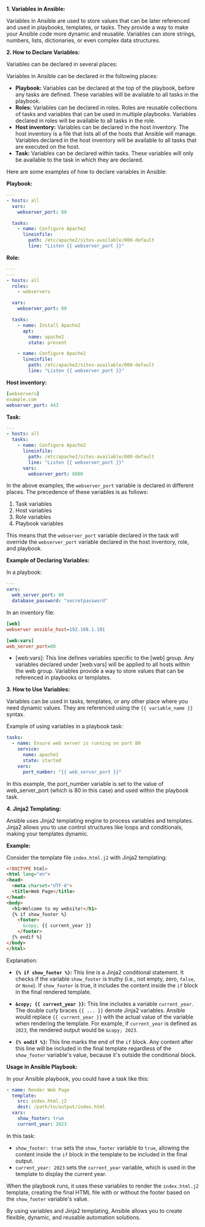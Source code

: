 **1. Variables in Ansible:**

Variables in Ansible are used to store values that can be later referenced and used in playbooks, templates, or tasks. They provide a way to make your Ansible code more dynamic and reusable. Variables can store strings, numbers, lists, dictionaries, or even complex data structures.

**2. How to Declare Variables:**

Variables can be declared in several places:

Variables in Ansible can be declared in the following places:

* **Playbook:** Variables can be declared at the top of the playbook, before any tasks are defined. These variables will be available to all tasks in the playbook.
* **Roles:** Variables can be declared in roles. Roles are reusable collections of tasks and variables that can be used in multiple playbooks. Variables declared in roles will be available to all tasks in the role.
* **Host inventory:** Variables can be declared in the host inventory. The host inventory is a file that lists all of the hosts that Ansible will manage. Variables declared in the host inventory will be available to all tasks that are executed on the host.
* **Task:** Variables can be declared within tasks. These variables will only be available to the task in which they are declared.

Here are some examples of how to declare variables in Ansible:

**Playbook:**

```yaml
---
- hosts: all
  vars:
    webserver_port: 80

  tasks:
    - name: Configure Apache2
      lineinfile:
        path: /etc/apache2/sites-available/000-default
        line: "Listen {{ webserver_port }}"
```

**Role:**

```yaml
---
---
- hosts: all
  roles:
    - webservers

  vars:
    webserver_port: 80

  tasks:
    - name: Install Apache2
      apt:
        name: apache2
        state: present

    - name: Configure Apache2
      lineinfile:
        path: /etc/apache2/sites-available/000-default
        line: "Listen {{ webserver_port }}"

```

**Host inventory:**

```yaml
[webservers]
example.com
webserver_port: 443
```

**Task:**

```yaml
---
- hosts: all
  tasks:
    - name: Configure Apache2
      lineinfile:
        path: /etc/apache2/sites-available/000-default
        line: "Listen {{ webserver_port }}"
      vars:
        webserver_port: 8080
```

In the above examples, the `webserver_port` variable is declared in different places. The precedence of these variables is as follows:

1. Task variables
2. Host variables
3. Role variables
4. Playbook variables

This means that the `webserver_port` variable declared in the task will override the `webserver_port` variable declared in the host inventory, role, and playbook.


**Example of Declaring Variables:**

In a playbook:

```yaml
---
vars:
  web_server_port: 80
  database_password: "secretpassword"
```

In an inventory file:

```ini
[web]
webserver ansible_host=192.168.1.101

[web:vars]
web_server_port=80
```
* [web:vars]: This line defines variables specific to the [web] group. Any variables declared under [web:vars] will be applied to all hosts within the web group. Variables provide a way to store values that can be referenced in playbooks or templates.


**3. How to Use Variables:**

Variables can be used in tasks, templates, or any other place where you need dynamic values. They are referenced using the `{{ variable_name }}` syntax.

Example of using variables in a playbook task:

```yaml
tasks:
  - name: Ensure web server is running on port 80
    service:
      name: apache2
      state: started
    vars:
      port_number: "{{ web_server_port }}"
```
In this example, the port_number variable is set to the value of web_server_port (which is 80 in this case) and used within the playbook task.

**4. Jinja2 Templating:**

Ansible uses Jinja2 templating engine to process variables and templates. Jinja2 allows you to use control structures like loops and conditionals, making your templates dynamic.

**Example:**

Consider the template file `index.html.j2` with Jinja2 templating:

```html
<!DOCTYPE html>
<html lang="en">
<head>
  <meta charset="UTF-8">
  <title>Web Page</title>
</head>
<body>
  <h1>Welcome to my website!</h1>
  {% if show_footer %}
    <footer>
      &copy; {{ current_year }}
    </footer>
  {% endif %}
</body>
</html>
```

Explanation:

- **`{% if show_footer %}`:** This line is a Jinja2 conditional statement. It checks if the variable `show_footer` is truthy (i.e., not empty, zero, `false`, or `None`). If `show_footer` is true, it includes the content inside the `if` block in the final rendered template.

- **`&copy; {{ current_year }}`:** This line includes a variable `current_year`. The double curly braces `{{ ... }}` denote Jinja2 variables. Ansible would replace `{{ current_year }}` with the actual value of the variable when rendering the template. For example, if `current_year` is defined as `2023`, the rendered output would be `&copy; 2023`.

- **`{% endif %}`:** This line marks the end of the `if` block. Any content after this line will be included in the final template regardless of the `show_footer` variable's value, because it's outside the conditional block.

**Usage in Ansible Playbook:**

In your Ansible playbook, you could have a task like this:

```yaml
- name: Render Web Page
  template:
    src: index.html.j2
    dest: /path/to/output/index.html
  vars:
    show_footer: true
    current_year: 2023
```

In this task:

- `show_footer: true` sets the `show_footer` variable to `true`, allowing the content inside the `if` block in the template to be included in the final output.
- `current_year: 2023` sets the `current_year` variable, which is used in the template to display the current year.

When the playbook runs, it uses these variables to render the `index.html.j2` template, creating the final HTML file with or without the footer based on the `show_footer` variable's value.

By using variables and Jinja2 templating, Ansible allows you to create flexible, dynamic, and reusable automation solutions.
